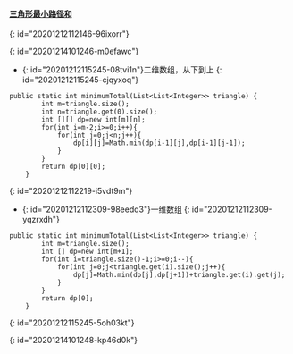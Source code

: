 #### [三角形最小路径和](https://leetcode-cn.com/problems/triangle/)
{: id="20201212112146-96ixorr"}

{: id="20201214101246-m0efawc"}

* {: id="20201212115245-08tvi1n"}二维数组，从下到上
{: id="20201212115245-cjqyxoq"}

```
public static int minimumTotal(List<List<Integer>> triangle) {
        int m=triangle.size();
        int n=triangle.get(0).size();
        int [][] dp=new int[m][n];
        for(int i=m-2;i>=0;i++){
            for(int j=0;j<n;j++){
                dp[i][j]=Math.min(dp[i-1][j],dp[i-1][j-1]);
            }
        }
        return dp[0][0];
    }
```
{: id="20201212112219-i5vdt9m"}

* {: id="20201212112309-98eedq3"}一维数组
{: id="20201212112309-yqzrxdh"}

```
public static int minimumTotal(List<List<Integer>> triangle) {
        int m=triangle.size();
        int [] dp=new int[m+1];
        for(int i=triangle.size()-1;i>=0;i--){
            for(int j=0;j<triangle.get(i).size();j++){
                dp[j]=Math.min(dp[j],dp[j+1])+triangle.get(i).get(j);
            }
        }
        return dp[0];
    }
```
{: id="20201212115245-5oh03kt"}

{: id="20201214101248-kp46d0k"}
